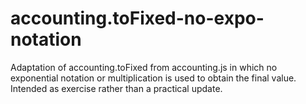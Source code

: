 # accounting.toFixed-no-expo-notation
Adaptation of accounting.toFixed from accounting.js in which no exponential notation or multiplication is used to obtain the final value. Intended as exercise rather than a practical update.
